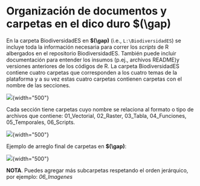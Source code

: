 # Organización de documentos y carpetas en el dico duro \$(\\gap)

En la carpeta BiodiversidadES en **\$(\\gap)** (i.e., `L:\BiodiversidadES`) se incluye toda la información necesaria para correr los *scripts* de R albergados en el repositorio BiodiversidadES. También puede incluir documentación para entender los insumos (p.ej., archivos README)y versiones anteriores de los códigos de R. La carpeta BiodiversidadES contiene cuatro carpetas que corresponden a los cuatro temas de la plataforma y a su vez estas cuatro carpetas contienen carpetas con el nombre de las secciones.

![](C:/Users/ogodinez/Documents/CnM/PruebaLibro/Libro_Prueba1/images/37.png){width="500"}

Cada sección tiene carpetas cuyo nombre se relaciona al formato o tipo de archivos que contiene: 01_Vectorial, 02_Raster, 03_Tabla, 04_Funciones, 05_Temporales, 06_Scripts.

![](C:/Users/ogodinez/Documents/CnM/PruebaLibro/Libro_Prueba1/images/38.png){width="500"}

Ejemplo de arreglo final de carpetas en **\$(\\gap)**:

![](C:/Users/ogodinez/Documents/CnM/PruebaLibro/Libro_Prueba1/images/39.png){width="500"}


**NOTA**. Puedes agregar más subcarpetas respetando el orden jerárquico, por ejemplo: *06_Imagenes*

